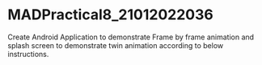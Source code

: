 # MADPractical8_21012022036
Create Android Application to demonstrate Frame by frame animation and splash screen to demonstrate twin animation according to below instructions.


